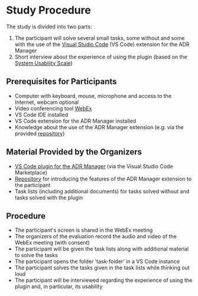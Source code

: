 # Study Procedure

The study is divided into two parts:

1. The participant will solve several small tasks, some without and some with the use of the [Visual Studio Code](https://code.visualstudio.com) (VS Code) extension for the ADR Manager
2. Short interview about the experience of using the plugin (based on the [System Usability Scale](http://www.tbistafftraining.info/smartphones/documents/b5_during_the_trial_usability_scale_v1_09aug11.pdf))


## Prerequisites for Participants

* Computer with keyboard, mouse, microphone and access to the Internet, webcam optional
* Video conferencing tool [WebEx](https://www.webex.com)
* VS Code IDE installed
* VS Code extension for the ADR Manager installed
* Knowledge about the use of the ADR Manager extension (e.g. via the provided [repository](https://github.com/stevenchencb/vscode-adr-manager-introduction))


## Material Provided by the Organizers

* [VS Code plugin for the ADR Manager](https://marketplace.visualstudio.com/items?itemName=StevenChen.vscode-adr-manager) (via the Visual Studio Code Marketplace)
* [Repository](https://github.com/stevenchencb/vscode-adr-manager-introduction) for introducing the features of the ADR Manager extension to the participant
* Task lists (including additional documents) for tasks solved without and tasks solved with the plugin


## Procedure

* The participant's screen is shared in the WebEx meeting
* The organizers of the evaluation record the audio and video of the WebEx meeting (with consent)
* The participant will be given the task lists along with additional material to solve the tasks
* The participant opens the folder 'task-folder' in a VS Code instance
* The participant solves the tasks given in the task lists while thinking out loud
* The participant will be interviewed regarding the experience of using the plugin and, in particular, its usability

